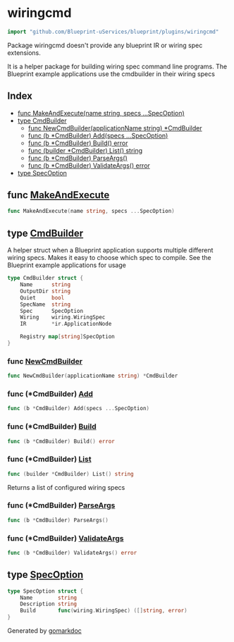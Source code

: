 <!-- Code generated by gomarkdoc. DO NOT EDIT -->

# wiringcmd

```go
import "github.com/Blueprint-uServices/blueprint/plugins/wiringcmd"
```

Package wiringcmd doesn't provide any blueprint IR or wiring spec extensions.

It is a helper package for building wiring spec command line programs. The Blueprint example applications use the cmdbuilder in their wiring specs

## Index

- [func MakeAndExecute\(name string, specs ...SpecOption\)](<#MakeAndExecute>)
- [type CmdBuilder](<#CmdBuilder>)
  - [func NewCmdBuilder\(applicationName string\) \*CmdBuilder](<#NewCmdBuilder>)
  - [func \(b \*CmdBuilder\) Add\(specs ...SpecOption\)](<#CmdBuilder.Add>)
  - [func \(b \*CmdBuilder\) Build\(\) error](<#CmdBuilder.Build>)
  - [func \(builder \*CmdBuilder\) List\(\) string](<#CmdBuilder.List>)
  - [func \(b \*CmdBuilder\) ParseArgs\(\)](<#CmdBuilder.ParseArgs>)
  - [func \(b \*CmdBuilder\) ValidateArgs\(\) error](<#CmdBuilder.ValidateArgs>)
- [type SpecOption](<#SpecOption>)


<a name="MakeAndExecute"></a>
## func [MakeAndExecute](<https://gitlab.mpi-sws.org/cld/blueprint2/blueprint/blob/main/plugins/wiringcmd/cmdbuilder.go#L43>)

```go
func MakeAndExecute(name string, specs ...SpecOption)
```



<a name="CmdBuilder"></a>
## type [CmdBuilder](<https://gitlab.mpi-sws.org/cld/blueprint2/blueprint/blob/main/plugins/wiringcmd/cmdbuilder.go#L31-L41>)

A helper struct when a Blueprint application supports multiple different wiring specs. Makes it easy to choose which spec to compile. See the Blueprint example applications for usage

```go
type CmdBuilder struct {
    Name      string
    OutputDir string
    Quiet     bool
    SpecName  string
    Spec      SpecOption
    Wiring    wiring.WiringSpec
    IR        *ir.ApplicationNode

    Registry map[string]SpecOption
}
```

<a name="NewCmdBuilder"></a>
### func [NewCmdBuilder](<https://gitlab.mpi-sws.org/cld/blueprint2/blueprint/blob/main/plugins/wiringcmd/cmdbuilder.go#L59>)

```go
func NewCmdBuilder(applicationName string) *CmdBuilder
```



<a name="CmdBuilder.Add"></a>
### func \(\*CmdBuilder\) [Add](<https://gitlab.mpi-sws.org/cld/blueprint2/blueprint/blob/main/plugins/wiringcmd/cmdbuilder.go#L66>)

```go
func (b *CmdBuilder) Add(specs ...SpecOption)
```



<a name="CmdBuilder.Build"></a>
### func \(\*CmdBuilder\) [Build](<https://gitlab.mpi-sws.org/cld/blueprint2/blueprint/blob/main/plugins/wiringcmd/cmdbuilder.go#L116>)

```go
func (b *CmdBuilder) Build() error
```



<a name="CmdBuilder.List"></a>
### func \(\*CmdBuilder\) [List](<https://gitlab.mpi-sws.org/cld/blueprint2/blueprint/blob/main/plugins/wiringcmd/cmdbuilder.go#L108>)

```go
func (builder *CmdBuilder) List() string
```

Returns a list of configured wiring specs

<a name="CmdBuilder.ParseArgs"></a>
### func \(\*CmdBuilder\) [ParseArgs](<https://gitlab.mpi-sws.org/cld/blueprint2/blueprint/blob/main/plugins/wiringcmd/cmdbuilder.go#L72>)

```go
func (b *CmdBuilder) ParseArgs()
```



<a name="CmdBuilder.ValidateArgs"></a>
### func \(\*CmdBuilder\) [ValidateArgs](<https://gitlab.mpi-sws.org/cld/blueprint2/blueprint/blob/main/plugins/wiringcmd/cmdbuilder.go#L84>)

```go
func (b *CmdBuilder) ValidateArgs() error
```



<a name="SpecOption"></a>
## type [SpecOption](<https://gitlab.mpi-sws.org/cld/blueprint2/blueprint/blob/main/plugins/wiringcmd/cmdbuilder.go#L22-L26>)



```go
type SpecOption struct {
    Name        string
    Description string
    Build       func(wiring.WiringSpec) ([]string, error)
}
```

Generated by [gomarkdoc](<https://github.com/princjef/gomarkdoc>)
